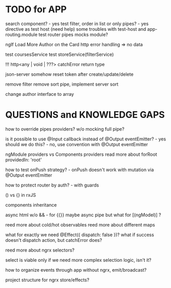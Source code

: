 # TODO for APP

search component? - yes
test filter, order in list or only pipes? - yes
directive as test host (need help)
some troubles with test-host and app-routing.module
test router
pipes mocks module?

ngIf Load More
Author on the Card
http error handling => no data

test coursesService
test storeService(filterService)

!!! http<any | void | ???>
catchError return type

json-server somehow reset token after create/update/delete

remove filter
remove sort pipe, implement server sort

change author interface to array

# QUESTIONS and KNOWLEDGE GAPS

how to override pipes providers? w/o mocking full pipe?

is it possible to use @Input callback instead of @Output eventEmitter? - yes
should we do this? - no, use convention with @Output eventEmitter

ngModule providers vs Components providers
read more about forRoot
providedIn: 'root'

how to test onPush strategy? - onPush doesn't work with mutation via @Output eventEmitter

how to protect router by auth? - with guards

() vs {} in rxJS

components inheritance

async html w/o && - for {{}} maybe async pipe
but what for [(ngModel)] ?

reed more about cold/hot observables
reed more about different maps

what for exactly we need @Effect({ dispatch: false })?
what if success doesn't dispatch action, but catchError does?

reed more about ngrx selectors?

select is viable only if we need more complex selection logic, isn't it?

how to organize events through app without ngrx, emit/broadcast?

project structure for ngrx store/effects?
